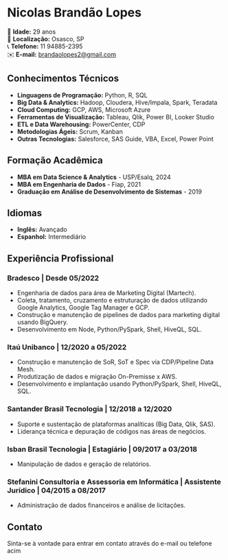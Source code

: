 # Nicolas Brandão Lopes

👤 **Idade:** 29 anos  
📍 **Localização:** Osasco, SP  
📞 **Telefone:** 11 94885-2395  
✉️ **E-mail:** [brandaolopes2@gmail.com](mailto:brandaolopes2@gmail.com)  

## Conhecimentos Técnicos

- **Linguagens de Programação:** Python, R, SQL
- **Big Data & Analytics:** Hadoop, Cloudera, Hive/Impala, Spark, Teradata
- **Cloud Computing:** GCP, AWS, Microsoft Azure
- **Ferramentas de Visualização:** Tableau, Qlik, Power BI, Looker Studio
- **ETL e Data Warehousing:** PowerCenter, CDP
- **Metodologias Ágeis:** Scrum, Kanban
- **Outras Tecnologias:** Salesforce, SAS Guide, VBA, Excel, Power Point

## Formação Acadêmica

- **MBA em Data Science & Analytics** - USP/Esalq, 2024
- **MBA em Engenharia de Dados** - Fiap, 2021
- **Graduação em Análise de Desenvolvimento de Sistemas** - 2019

## Idiomas

- **Inglês:** Avançado
- **Espanhol:** Intermediário

## Experiência Profissional

### Bradesco | Desde 05/2022
- Engenharia de dados para área de Marketing Digital (Martech).
- Coleta, tratamento, cruzamento e estruturação de dados utilizando Google Analytics, Google Tag Manager e GCP.
- Construção e manutenção de pipelines de dados para marketing digital usando BigQuery.
- Desenvolvimento em Node, Python/PySpark, Shell, HiveQL, SQL.

### Itaú Unibanco | 12/2020 a 05/2022
- Construção e manutenção de SoR, SoT e Spec via CDP/Pipeline Data Mesh.
- Produtização de dados e migração On-Premisse x AWS.
- Desenvolvimento e implantação usando Python/PySpark, Shell, HiveQL, SQL.

### Santander Brasil Tecnologia | 12/2018 a 12/2020
- Suporte e sustentação de plataformas analíticas (Big Data, Qlik, SAS).
- Liderança técnica e depuração de códigos nas áreas de negócios.

### Isban Brasil Tecnologia | Estagiário | 09/2017 a 03/2018
- Manipulação de dados e geração de relatórios.

### Stefanini Consultoria e Assessoria em Informática | Assistente Jurídico | 04/2015 a 08/2017
- Administração de dados financeiros e análise de licitações.

## Contato

Sinta-se à vontade para entrar em contato através do e-mail ou telefone acim
